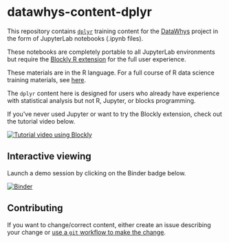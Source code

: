 # datawhys-content-dplyr

This repository contains [`dplyr`](https://dplyr.tidyverse.org/index.html) training content for the [DataWhys](https://nsf.gov/awardsearch/showAward?AWD_ID=1918751&HistoricalAwards=false) project in the form of JupyterLab notebooks (.ipynb files).

These notebooks are completely portable to all JupyterLab environments but require the [Blockly R extension](https://github.com/aolney/jupyterlab-blockly-r-extension) for the full user experience.

These materials are in the R language. 
For a full course of R data science training materials, see [here](https://github.com/memphis-iis/datawhys-content-notebooks-r).

The `dplyr` content here is designed for users who already have experience with statistical analysis but not R, Jupyter, or blocks programming. 

If you've never used Jupyter or want to try the Blockly extension, check out the tutorial video below.

[![Tutorial video using Blockly](https://img.youtube.com/vi/-luPzplPDI0/0.jpg)](https://youtu.be/-luPzplPDI0 "Tutorial video using Blockly")

## Interactive viewing

Launch a demo session by clicking on the Binder badge below.

[![Binder](https://mybinder.org/badge_logo.svg)](https://mybinder.org/v2/gh/memphis-iis/datawhys-content-r-dplyr-blocks-workshop-2023-05-16/master?urlpath=lab)


## Contributing

If you want to change/correct content, either create an issue describing your change or [use a `git` workflow to make the change](https://www.atlassian.com/git/tutorials/making-a-pull-request).
